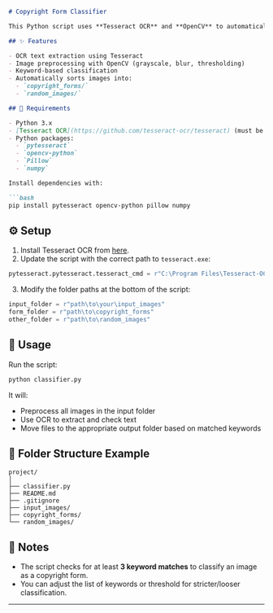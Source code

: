 
````markdown
# Copyright Form Classifier

This Python script uses **Tesseract OCR** and **OpenCV** to automatically classify images as either **copyright-related forms** or **other documents**. It processes images using grayscale, blurring, and thresholding before applying OCR to extract text and match against key copyright-related terms.

## ✨ Features

- OCR text extraction using Tesseract
- Image preprocessing with OpenCV (grayscale, blur, thresholding)
- Keyword-based classification
- Automatically sorts images into:
  - `copyright_forms/`
  - `random_images/`

## 🔧 Requirements

- Python 3.x
- [Tesseract OCR](https://github.com/tesseract-ocr/tesseract) (must be installed)
- Python packages:
  - `pytesseract`
  - `opencv-python`
  - `Pillow`
  - `numpy`

Install dependencies with:

```bash
pip install pytesseract opencv-python pillow numpy
````

## ⚙️ Setup

1. Install Tesseract OCR from [here](https://github.com/tesseract-ocr/tesseract).
2. Update the script with the correct path to `tesseract.exe`:

```python
pytesseract.pytesseract.tesseract_cmd = r"C:\Program Files\Tesseract-OCR\tesseract.exe"
```

3. Modify the folder paths at the bottom of the script:

```python
input_folder = r"path\to\your\input_images"
form_folder = r"path\to\copyright_forms"
other_folder = r"path\to\random_images"
```

## 🚀 Usage

Run the script:

```bash
python classifier.py
```

It will:

* Preprocess all images in the input folder
* Use OCR to extract and check text
* Move files to the appropriate output folder based on matched keywords

## 📁 Folder Structure Example

```
project/
│
├── classifier.py
├── README.md
├── .gitignore
├── input_images/
├── copyright_forms/
└── random_images/
```

## 📌 Notes

* The script checks for at least **3 keyword matches** to classify an image as a copyright form.
* You can adjust the list of keywords or threshold for stricter/looser classification.

---

